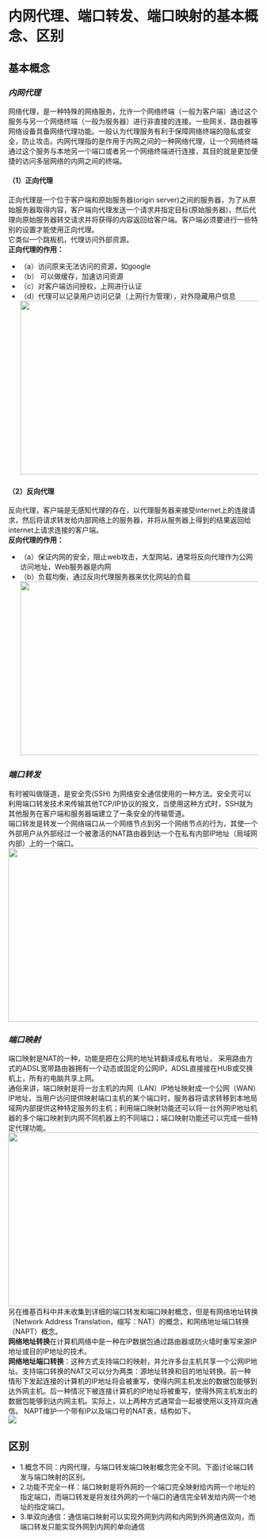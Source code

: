 # 内网代理、端口转发、端口映射的基本概念、区别
## **基本概念**
### ***内网代理***
网络代理，是一种特殊的网络服务，允许一个网络终端（一般为客户端）通过这个服务与另一个网络终端（一般为服务器）进行非直接的连接。一些网关、路由器等网络设备具备网络代理功能。一般认为代理服务有利于保障网络终端的隐私或安全，防止攻击。内网代理指的是作用于内网之间的一种网络代理，让一个网络终端通过这个服务与本地另一个端口或者另一个网络终端进行连接，其目的就是更加便捷的访问多层网络的内网之间的终端。</br>
#### （1）正向代理
正向代理是一个位于客户端和原始服务器(origin server)之间的服务器，为了从原始服务器取得内容，客户端向代理发送一个请求并指定目标(原始服务器)，然后代理向原始服务器转交请求并将获得的内容返回给客户端。客户端必须要进行一些特别的设置才能使用正向代理。</br>
它类似一个跳板机，代理访问外部资源。</br>
**正向代理的作用：**</br>
- （a）访问原来无法访问的资源，如google</br>
- （b） 可以做缓存，加速访问资源</br>
- （c）对客户端访问授权，上网进行认证</br>
- （d）代理可以记录用户访问记录（上网行为管理），对外隐藏用户信息</br>
<img src=https://github.com/nathanzeng001/Sec-Note/blob/main/Image/%E4%BB%A3%E7%90%86%20(1).png height="350" width="700"></br>
#### （2）反向代理
反向代理，客户端是无感知代理的存在，以代理服务器来接受internet上的连接请求，然后将请求转发给内部网络上的服务器，并将从服务器上得到的结果返回给internet上请求连接的客户端。</br>
**反向代理的作用：**</br>
- （a）保证内网的安全，阻止web攻击，大型网站，通常将反向代理作为公网访问地址，Web服务器是内网</br>
- （b）负载均衡，通过反向代理服务器来优化网站的负载</br>
<img src=https://github.com/nathanzeng001/Sec-Note/blob/main/Image/%E4%BB%A3%E7%90%86%20(2).png height="350" width="700"></br>
### ***端口转发***
有时被叫做隧道，是安全壳(SSH) 为网络安全通信使用的一种方法。安全壳可以利用端口转发技术来传输其他TCP/IP协议的报文，当使用这种方式时，SSH就为其他服务在客户端和服务器端建立了一条安全的传输管道。</br>
端口转发是转发一个网络端口从一个网络节点到另一个网络节点的行为，其使一个外部用户从外部经过一个被激活的NAT路由器到达一个在私有内部IP地址（局域网内部）上的一个端口。</br>
<img src=https://github.com/nathanzeng001/Sec-Note/blob/main/Image/%E4%BB%A3%E7%90%86%20(3).png height="350" width="700"></br>
### ***端口映射***
端口映射是NAT的一种，功能是把在公网的地址转翻译成私有地址， 采用路由方式的ADSL宽带路由器拥有一个动态或固定的公网IP，ADSL直接接在HUB或交换机上，所有的电脑共享上网。</br>
通俗来讲，端口映射是将一台主机的内网（LAN）IP地址映射成一个公网（WAN）IP地址，当用户访问提供映射端口主机的某个端口时，服务器将请求转移到本地局域网内部提供这种特定服务的主机；利用端口映射功能还可以将一台外网IP地址机器的多个端口映射到内网不同机器上的不同端口；端口映射功能还可以完成一些特定代理功能。</br>
<img src=https://github.com/nathanzeng001/Sec-Note/blob/main/Image/%E4%BB%A3%E7%90%86%20(4).png height="350" width="700"></br>
另在维基百科中并未收集到详细的端口转发和端口映射概念，但是有网络地址转换（Network Address Translation，缩写：NAT）的概念，和网络地址端口转换（NAPT）概念。</br>
**网络地址转换**在计算机网络中是一种在IP数据包通过路由器或防火墙时重写来源IP地址或目的IP地址的技术。</br>
**网络地址端口转换**：这种方式支持端口的映射，并允许多台主机共享一个公网IP地址。支持端口转换的NAT又可以分为两类：源地址转换和目的地址转换。前一种情形下发起连接的计算机的IP地址将会被重写，使得内网主机发出的数据包能够到达外网主机。后一种情况下被连接计算机的IP地址将被重写，使得外网主机发出的数据包能够到达内网主机。实际上，以上两种方式通常会一起被使用以支持双向通信。
NAPT维护一个带有IP以及端口号的NAT表，结构如下。</br>
<img src=https://github.com/nathanzeng001/Sec-Note/blob/main/Image/%E4%BB%A3%E7%90%86%20(5).png align="middle"></br>
## **区别**
- 1.概念不同：内网代理，与端口转发端口映射概念完全不同。下面讨论端口转发与端口映射的区别。
- 2.功能不完全一样：端口映射是将外网的一个端口完全映射给内网一个地址的指定端口，而端口转发是将发往外网的一个端口的通信完全转发给内网一个地址的指定端口。
- 3.单双向通信：通信端口映射可以实现外网到内网和内网到外网通信双向，而端口转发只能实现外网到内网的单向通信
